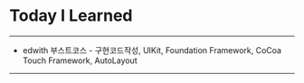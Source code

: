 # Today I Learned

---

- edwith 부스트코스 - 구현코드작성, UIKit, Foundation Framework, CoCoa Touch Framework, AutoLayout

---
